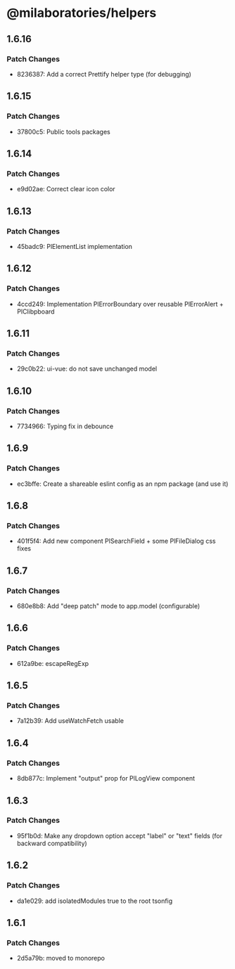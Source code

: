 # @milaboratories/helpers

## 1.6.16

### Patch Changes

- 8236387: Add a correct Prettify helper type (for debugging)

## 1.6.15

### Patch Changes

- 37800c5: Public tools packages

## 1.6.14

### Patch Changes

- e9d02ae: Correct clear icon color

## 1.6.13

### Patch Changes

- 45badc9: PlElementList implementation

## 1.6.12

### Patch Changes

- 4ccd249: Implementation PlErrorBoundary over reusable PlErrorAlert + PlClibpboard

## 1.6.11

### Patch Changes

- 29c0b22: ui-vue: do not save unchanged model

## 1.6.10

### Patch Changes

- 7734966: Typing fix in debounce

## 1.6.9

### Patch Changes

- ec3bffe: Create a shareable eslint config as an npm package (and use it)

## 1.6.8

### Patch Changes

- 401f5f4: Add new component PlSearchField + some PlFileDialog css fixes

## 1.6.7

### Patch Changes

- 680e8b8: Add "deep patch" mode to app.model (configurable)

## 1.6.6

### Patch Changes

- 612a9be: escapeRegExp

## 1.6.5

### Patch Changes

- 7a12b39: Add useWatchFetch usable

## 1.6.4

### Patch Changes

- 8db877c: Implement "output" prop for PlLogView component

## 1.6.3

### Patch Changes

- 95f1b0d: Make any dropdown option accept "label" or "text" fields (for backward compatibility)

## 1.6.2

### Patch Changes

- da1e029: add isolatedModules true to the root tsonfig

## 1.6.1

### Patch Changes

- 2d5a79b: moved to monorepo
